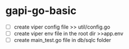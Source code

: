 # gapi-go-basic
- [ ] create viper config file >> util/config.go
- [ ] create viper env file in the root dir >>app.env
- [ ] create main_test.go file in db/sqlc folder